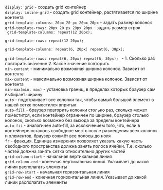 
```display: grid``` - создать grid контейнер  
```display: inline-grid``` - создать grid контейнер, растягивается по ширине контента  
```grid-template-columns: 20px 20 px 20px 20px``` - задать размер колонок  
```grid-template-rows: 20px 20 px 20px 20px``` - задать размер строк  
 <code>
  grid-template-columns: repeat(12 20px);  
  grid-template-rows: repeat(12 20px);  
  grid-template-columns: repeat(6, 20px) repeat(6, 30px);  
  grid-template-rows: repeat(6, 20px) repeat(6, 30px);
</code> - 1. Сколько раз повторить значение 2. Какое значение повторить   
```min-content``` - минимально возможная ширина колонок. Зависит от контента  
```max-content``` - максимально возможная ширина колонок. Зависит от контента  
```min-max(min, max)``` - установка границ, в пределах которых браузер сам выбирает ширину  
```auto``` - подстраивает все колонки так, чтобы самый большой элемент в нашей сетке поместился впритык  
```auto-fill``` - браузер повторить колонки столько раз, сколько может поместится, если контейнер ограничен по ширине, браузер столько колонок, сколько возможно без выхода за пределы контейнера  
```auto-fit``` - аналогичен auto-fill, за исключением того, что, если в контейнере осталось свободное место после размещения всех колонок и элементов, браузер сожмёт все полосы до ноля  
```fr``` - фракция. Единица измерения позволяет указать какую часть свободного пространства должна занять полоса ячейки. Т.е. сколько частей должна занять сетка относительно других частей  
```grid-column-start``` - начальная вертикальная линия   
```grid-column-end``` - конечная вертикальная линия. Указывает до какой линии располагать элементы   
```grid-row-start``` - начальная горизонтальная линия   
```grid-row-end``` - конечная горизонтальная линия. Указывает до какой линии располагать элементы  
